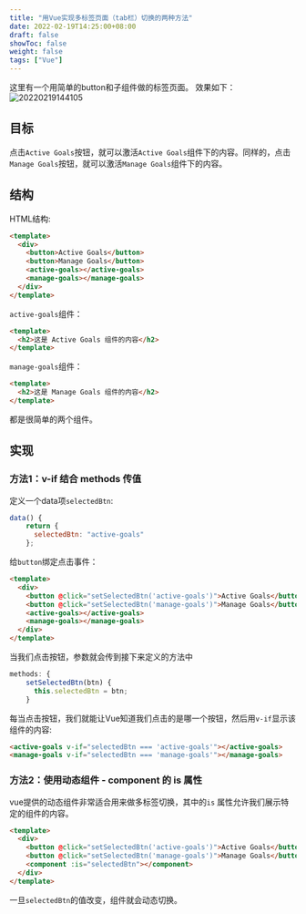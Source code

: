 ```yaml
---
title: "用Vue实现多标签页面（tab栏）切换的两种方法"
date: 2022-02-19T14:25:00+08:00
draft: false
showToc: false
weight: false
tags: ["Vue"]
---
```

这里有一个用简单的button和子组件做的标签页面。
效果如下：
![20220219144105](https://blogpic-1308403500.cos.ap-shanghai.myqcloud.com/markdown/20220219144105.png#center)

## 目标
点击`Active Goals`按钮，就可以激活`Active Goals`组件下的内容。同样的，点击`Manage Goals`按钮，就可以激活`Manage Goals`组件下的内容。

## 结构
HTML结构:
```HTML
<template>
  <div>
    <button>Active Goals</button>
    <button>Manage Goals</button>
    <active-goals></active-goals>
    <manage-goals></manage-goals>
  </div>
</template>
```

`active-goals`组件：
```HTML
<template>
  <h2>这是 Active Goals 组件的内容</h2>
</template>
```

`manage-goals`组件：
```HTML
<template>
  <h2>这是 Manage Goals 组件的内容</h2>
</template>
```

都是很简单的两个组件。


## 实现
### 方法1：v-if 结合 methods 传值
定义一个data项`selectedBtn`:
```JavaScript
data() {
    return {
      selectedBtn: "active-goals"
    };
```

给`button`绑定点击事件：
```HTML
<template>
  <div>
    <button @click="setSelectedBtn('active-goals')">Active Goals</button>
    <button @click="setSelectedBtn('manage-goals')">Manage Goals</button>
    <active-goals></active-goals>
    <manage-goals></manage-goals>
  </div>
</template>
```


当我们点击按钮，参数就会传到接下来定义的方法中
```JavaScript
methods: {
    setSelectedBtn(btn) {
      this.selectedBtn = btn;
    }
```

每当点击按钮，我们就能让Vue知道我们点击的是哪一个按钮，然后用`v-if`显示该组件的内容:
```HTML
<active-goals v-if="selectedBtn === 'active-goals'"></active-goals>
<manage-goals v-if="selectedBtn === 'manage-goals'"></manage-goals>
```

### 方法2：使用动态组件 - component 的 is 属性
vue提供的动态组件非常适合用来做多标签切换，其中的`is` 属性允许我们展示特定的组件的内容。

```HTML
<template>
  <div>
    <button @click="setSelectedBtn('active-goals')">Active Goals</button>
    <button @click="setSelectedBtn('manage-goals')">Manage Goals</button>
    <component :is="selectedBtn"></component>
  </div>
</template>
```

一旦`selectedBtn`的值改变，组件就会动态切换。